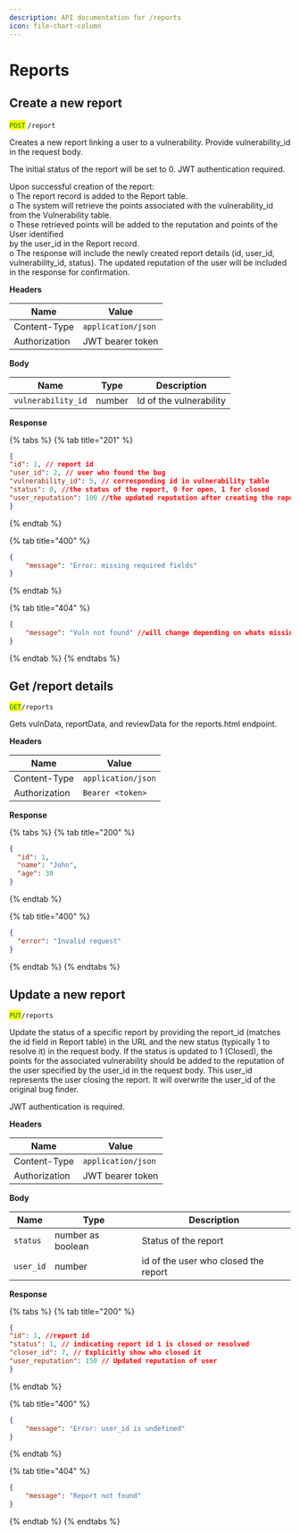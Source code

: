 ```yaml
---
description: API documentation for /reports
icon: file-chart-column
---
```


# Reports

## Create a new report

<mark style="color:green;">`POST`</mark> `/report`

Creates a new report linking a user to a vulnerability. Provide&#x20;vulnerability\_id in the request body.

The initial status of the report will be set to 0. JWT authentication required.

Upon successful creation of the report:\
o The report record is added to the Report table.\
o The system will retrieve the points associated with the vulnerability\_id\
from the Vulnerability table.\
o These retrieved points will be added to the reputation and points of the User identified\
by the user\_id in the Report record.\
o The response will include the newly created report details (id, user\_id,\
vulnerability\_id, status). The updated reputation of the user will be included\
in the response for confirmation.

**Headers**

| Name          | Value              |
| ------------- | ------------------ |
| Content-Type  | `application/json` |
| Authorization | JWT bearer token   |

**Body**

| Name               | Type   | Description             |
| ------------------ | ------ | ----------------------- |
| `vulnerability_id` | number | Id of the vulnerability |

**Response**

{% tabs %}
{% tab title="201" %}
```json
{
"id": 1, // report id
"user_id": 2, // user who found the bug
"vulnerability_id": 5, // corresponding id in vulnerability table
"status": 0, //the status of the report, 0 for open, 1 for closed
"user_reputation": 100 //the updated reputation after creating the report
}
```
{% endtab %}

{% tab title="400" %}
```json
{
    "message": "Error: missing required fields"
}
```
{% endtab %}

{% tab title="404" %}
```json
{
    "message": "Vuln not found" //will change depending on whats missing
}
```
{% endtab %}
{% endtabs %}

## Get /report details

<mark style="color:green;">`GET`</mark>`/reports`

Gets vulnData, reportData, and reviewData for the reports.html endpoint.

**Headers**

| Name          | Value              |
| ------------- | ------------------ |
| Content-Type  | `application/json` |
| Authorization | `Bearer <token>`   |

**Response**

{% tabs %}
{% tab title="200" %}
```json
{
  "id": 1,
  "name": "John",
  "age": 30
}
```
{% endtab %}

{% tab title="400" %}
```json
{
  "error": "Invalid request"
}
```
{% endtab %}
{% endtabs %}

## Update a new report

<mark style="color:green;">`PUT`</mark>`/reports`

Update the status of a specific report by providing the report\_id (matches the id field in Report table) in the URL and the new status (typically 1 to resolve it) in the request body. If the status is updated to 1 (Closed), the points for the associated vulnerability should be added to the reputation of the user specified by the user\_id in the request body. This user\_id represents the user closing the report. It will overwrite the user\_id of the original bug finder.

JWT authentication is required.

**Headers**

| Name          | Value              |
| ------------- | ------------------ |
| Content-Type  | `application/json` |
| Authorization | JWT bearer token   |

**Body**

| Name      | Type              | Description                          |
| --------- | ----------------- | ------------------------------------ |
| `status`  | number as boolean | Status of the report                 |
| `user_id` | number            | id of the user who closed the report |

**Response**

{% tabs %}
{% tab title="200" %}
```json
{
"id": 1, //report id
"status": 1, // indicating report id 1 is closed or resolved
"closer_id": 7, // Explicitly show who closed it
"user_reputation": 150 // Updated reputation of user
}
```
{% endtab %}

{% tab title="400" %}
```json
{ 
    "message": "Error: user_id is undefined" 
}
```
{% endtab %}

{% tab title="404" %}
```json
{
    "message": "Report not found"
}
```
{% endtab %}
{% endtabs %}
